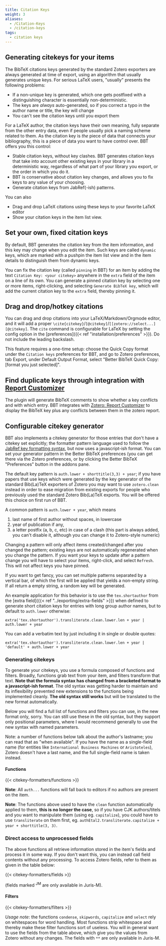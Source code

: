 ```yaml
---
title: Citation Keys
weight: 3
aliases:
  - /Citation-Keys
  - /citation-keys
tags:
  - citation keys
---
```


## Generating citekeys for your items

The BibTeX citations keys generated by the standard Zotero exporters are always generated at time of export, using an algorithm that usually generates unique keys. For serious LaTeX users, "usually" presents the following problems:

* If a non-unique key is generated, which one gets postfixed with a distinguishing character is essentially
  non-deterministic.
* The keys are *always* auto-generated, so if you correct a typo in the author name or title, the key will change
* You can't see the citation keys until you export them

For a LaTeX author, the citation keys have their own meaning, fully separate from the other entry data, even if
people usually pick a naming scheme related to them. As the citation key is *the* piece of data that connects your
bibliography, this is a piece of data you want to have control over. BBT offers you this control:

* Stable citation keys, without key clashes. BBT generates citation keys that take into account other existing keys in your library in a deterministic way, regardless of what part of your library you export, or the order in which you do it.
* BBT is conservative about citation key changes, and allows you to fix keys to any value of your choosing.
* Generate citation keys from JabRef(-ish) patterns.

You can also

* Drag and drop LaTeX citations using these keys to your favorite LaTeX editor
* Show your citation keys in the item list view.

## Set your own, fixed citation keys

By default, BBT generates the citation key from the item information, and this key may change when you edit the item. Such keys are called `dynamic` keys, which are marked with a pushpin the item list view and in the item details to distinguish them from dynamic keys.

You can fix the citation key (called `pinning` in BBT) for an item by adding the text `Citation Key: <your citekey>` anywhere in the
`extra` field of the item on a line of its own. You can generate a pinned citation key by selecting one or more items, right-clicking, and selecting `Generate BibTeX key`, which will add the current citation key to the `extra` field, thereby pinning it.

## Drag and drop/hotkey citations

You can drag and drop citations into your LaTeX/Markdown/Orgmode editor, and it will add a proper `\cite{citekey}`/`[@citekey]`/`[[zotero://select...][@citekey]`. The `cite` command is
configurable for LaTeX by setting the config option in the [preferences]({{< ref "installation/preferences" >}}). Do not include the leading backslash.

This feature requires a one-time setup: choose the Quick Copy format under the `Citation keys` preferences for BBT, and go to Zotero preferences, tab Export, under Default Output Format, select "Better BibTeX Quick Copy: [format you just selected]".

## Find duplicate keys through integration with [Report Customizer](https://github.com/retorquere/zotero-report-customizer)

The plugin will generate BibTeX comments to show whether a key conflicts and with which entry. BBT integrates with
[Zotero: Report Customizer](https://github.com/retorquere/zotero-report-customizer) to display the BibTeX key plus any
conflicts between them in the zotero report.

## Configurable citekey generator

BBT also implements a citekey generator for those entries that don't have a citekey set explicitly; the formatter pattern language used to follow
the [JabRef key formatting syntax](https://help.jabref.org/en/BibtexKeyPatterns), but now uses a javascript-ish format. You can set your generator pattern in the Better BibTeX
preferences (you can get there via the Zotero preferences, or by clicking the Better BibTeX "Preferences" button in the addons pane.

The default key pattern is `auth.lower + shorttitle(3,3) + year`; if you have papers that use keys which were generated by the key generator of the standard Bib(La)TeX exporters of Zotero you may want to use `zotero.clean` instead in order to ease migration from existing exports for people who previously used the standard Zotero Bib(La)TeX exports. You will be offered this choice on first run of BBT.

A common pattern is `auth.lower + year`, which means

1. last name of first author without spaces, in lowercase
2. year of publication if any,
3. a letter postfix (a, b, c, etc) in case of a clash (this part is always added, you can't disable it, although you can change it to Zotero-style numeric)

Changing a pattern will only affect items created/changed after you changed the pattern; existing keys are not automatically regenerated when you change the pattern. If you want your keys to update after a pattern change you will have to select your items, right-click, and select `Refresh`. This will not affect keys you have pinned.

If you want to get fancy, you can set multiple patterns separated by a vertical bar, of which the first will be applied
that yields a non-empty string. If all return a empty string, a random key will be generated.

An example application for this behavior is to use the `tex.shortauthor` from the [extra field]({{< ref "../exporting/extra-fields" >}}) when defined to generate short citation keys for entries with long group author names, but to default to `auth.lower` otherwise:

```text
extra('tex.shortauthor').transliterate.clean.lower.len + year | auth.lower + year
```

You can add a verbatim text by just including it in single or double quotes:

```text
extra('tex.shortauthor').transliterate.clean.lower.len + year | 'default' + auth.lower + year
```

### Generating citekeys

To generate your citekeys, you use a formula composed of functions and filters. Broadly, functions grab text from your item, and filters transform that text. **Note that the formula syntax has changed from a bracketed format to a javascript-ish format**. The old syntax was getting harder to maintain and its inflexibility prevented new extensions to the functions being implemented cleanly. **The old syntax still works** but will be translated to the new format automatically.

Below you will find a full list of functions and filters you can use, in the new format only, sorry. You can still use these in the old syntax, but they support only positional parameters, where I would recommend generally to use the new syntax with named parameters.

Note: a number of functions below talk about the author's lastname; you can read that as "when available". If you have the name as a single-field name (for entities like `International Business Machines` or `Aristoteles`), Zotero doesn't have a last name, and the full single-field name is taken instead.

#### Functions

{{< citekey-formatters/functions >}}

**Note**: All `auth...` functions will fall back to editors if no authors are present on the item.

**Note**: The functions above used to have the `clean` function automatically applied to them, **this is no longer the case**, so if you have CJK authors/titels and you want to manipulate them (using eg. `capitalize`), you could have to use `transliterate` on them first, eg. `authEtal2.transliterate.capitalize + year + shorttitle(3, 3)`.

### Direct access to unprocessed fields

The above functions all retrieve information stored in the item's fields and process it in some way. If you don't want this, you can instead call field contents without any processing. To access Zotero fields, refer to them as given in the table below:

{{< citekey-formatters/fields >}}

(fields marked <sup>JM</sup> are only available in Juris-M).

#### Filters

{{< citekey-formatters/filters >}}

*Usage note*: the functions `condense`, `skipwords`, `capitalize` and `select` rely on whitespaces for word handling. Most functions strip
whitespace and thereby make these filter functions sort of useless. You will in general want to use the fields from the
table above, which give you the values from Zotero without any changes. The fields with `**` are only available in Juris-M.
